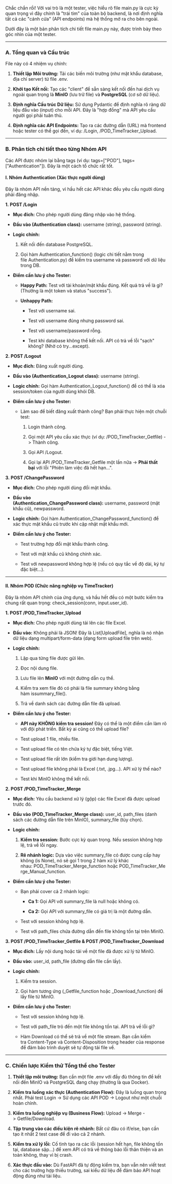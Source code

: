Chắc chắn rồi! Với vai trò là một tester, việc hiểu rõ file main.py là cực kỳ quan trọng vì đây chính là "trái tim" của toàn bộ backend, là nơi định nghĩa tất cả các "cánh cửa" (API endpoints) mà hệ thống mở ra cho bên ngoài.

Dưới đây là một bản phân tích chi tiết file main.py này, được trình bày theo góc nhìn của một tester.

---

### **A. Tổng quan và Cấu trúc**

File này có 4 nhiệm vụ chính:

1. **Thiết lập Môi trường:** Tải các biến môi trường (như mật khẩu database, địa chỉ server) từ file .env.
    
2. **Khởi tạo Kết nối:** Tạo các "client" để sẵn sàng kết nối đến hai dịch vụ ngoài quan trọng là **MinIO** (lưu trữ file) và **PostgreSQL** (cơ sở dữ liệu).
    
3. **Định nghĩa Cấu trúc Dữ liệu:** Sử dụng Pydantic để định nghĩa rõ ràng dữ liệu đầu vào (input) cho mỗi API. Đây là "hợp đồng" mà API yêu cầu người gọi phải tuân thủ.
    
4. **Định nghĩa các API Endpoints:** Tạo ra các đường dẫn (URL) mà frontend hoặc tester có thể gọi đến, ví dụ: /Login, /POD_TimeTracker_Upload.
    

---

### **B. Phân tích chi tiết theo từng Nhóm API**

Các API được nhóm lại bằng tags (ví dụ: tags=["POD"], tags=["Authentication"]). Đây là một cách tổ chức rất tốt.

#### **I. Nhóm Authentication (Xác thực người dùng)**

Đây là nhóm API nền tảng, vì hầu hết các API khác đều yêu cầu người dùng phải đăng nhập.

**1. POST /Login**

- **Mục đích:** Cho phép người dùng đăng nhập vào hệ thống.
    
- **Đầu vào (Authentication class):** username (string), password (string).
    
- **Logic chính:**
    
    1. Kết nối đến database PostgreSQL.
        
    2. Gọi hàm Authentication_function() (logic chi tiết nằm trong file Authentication.py) để kiểm tra username và password với dữ liệu trong DB.
        
- **Điểm cần lưu ý cho Tester:**
    
    - **Happy Path:** Test với tài khoản/mật khẩu đúng. Kết quả trả về là gì? (Thường là một token và status "success").
        
    - **Unhappy Path:**
        
        - Test với username sai.
            
        - Test với username đúng nhưng password sai.
            
        - Test với username/password rỗng.
            
        - Test khi database không thể kết nối. API có trả về lỗi "sạch" không? (Nhờ có try...except).
            

**2. POST /Logout**

- **Mục đích:** Đăng xuất người dùng.
    
- **Đầu vào (Authentication_Logout class):** username (string).
    
- **Logic chính:** Gọi hàm Authentication_Logout_function() để có thể là xóa session/token của người dùng khỏi DB.
    
- **Điểm cần lưu ý cho Tester:**
    
    - Làm sao để biết đăng xuất thành công? Bạn phải thực hiện một chuỗi test:
        
        1. Login thành công.
            
        2. Gọi một API yêu cầu xác thực (ví dụ: /POD_TimeTracker_Getfile) -> Thành công.
            
        3. Gọi API /Logout.
            
        4. Gọi lại API /POD_TimeTracker_Getfile một lần nữa -> **Phải thất bại** với lỗi "Phiên làm việc đã hết hạn...".
            

**3. POST /ChangePassword**

- **Mục đích:** Cho phép người dùng đổi mật khẩu.
    
- **Đầu vào (Authentication_ChangePassword class):** username, password (mật khẩu cũ), newpassword.
    
- **Logic chính:** Gọi hàm Authentication_ChangePassword_function() để xác thực mật khẩu cũ trước khi cập nhật mật khẩu mới.
    
- **Điểm cần lưu ý cho Tester:**
    
    - Test trường hợp đổi mật khẩu thành công.
        
    - Test với mật khẩu cũ không chính xác.
        
    - Test với newpassword không hợp lệ (nếu có quy tắc về độ dài, ký tự đặc biệt...).
        

---

#### **II. Nhóm POD (Chức năng nghiệp vụ TimeTracker)**

Đây là nhóm API chính của ứng dụng, và hầu hết đều có một bước kiểm tra chung rất quan trọng: check_session(conn, input.user_id).

**1. POST /POD_TimeTracker_Upload**

- **Mục đích:** Cho phép người dùng tải lên các file Excel.
    
- **Đầu vào:** Không phải là JSON! Đây là List[UploadFile], nghĩa là nó nhận dữ liệu dạng multipart/form-data (dạng form upload file trên web).
    
- **Logic chính:**
    
    1. Lặp qua từng file được gửi lên.
        
    2. Đọc nội dung file.
        
    3. Lưu file lên **MinIO** với một đường dẫn cụ thể.
        
    4. Kiểm tra xem file đó có phải là file summary không bằng hàm issummary_file().
        
    5. Trả về danh sách các đường dẫn file đã upload.
        
- **Điểm cần lưu ý cho Tester:**
    
    - **API này KHÔNG kiểm tra session!** Đây có thể là một điểm cần làm rõ với đội phát triển. Bất kỳ ai cũng có thể upload file?
        
    - Test upload 1 file, nhiều file.
        
    - Test upload file có tên chứa ký tự đặc biệt, tiếng Việt.
        
    - Test upload file rất lớn (kiểm tra giới hạn dung lượng).
        
    - Test upload file không phải là Excel (.txt, .jpg...). API xử lý thế nào?
        
    - Test khi MinIO không thể kết nối.
        

**2. POST /POD_TimeTracker_Merge**

- **Mục đích:** Yêu cầu backend xử lý (gộp) các file Excel đã được upload trước đó.
    
- **Đầu vào (POD_TimeTracker_Merge class):** user_id, path_files (danh sách các đường dẫn file trên MinIO), summary_file (tùy chọn).
    
- **Logic chính:**
    
    1. **Kiểm tra session:** Bước cực kỳ quan trọng. Nếu session không hợp lệ, trả về lỗi ngay.
        
    2. **Rẽ nhánh logic:** Dựa vào việc summary_file có được cung cấp hay không (is None), nó sẽ gọi 1 trong 2 hàm xử lý khác nhau: POD_TimeTracker_Merge_function hoặc POD_TimeTracker_Merge_Manual_function.
        
- **Điểm cần lưu ý cho Tester:**
    
    - Bạn phải cover cả 2 nhánh logic:
        
        - **Ca 1:** Gọi API với summary_file là null hoặc không có.
            
        - **Ca 2:** Gọi API với summary_file có giá trị là một đường dẫn.
            
    - Test với session không hợp lệ.
        
    - Test với path_files chứa đường dẫn đến file không tồn tại trên MinIO.
        

**3. POST /POD_TimeTracker_Getfile & POST /POD_TimeTracker_Download**

- **Mục đích:** Lấy nội dung hoặc tải về một file đã được xử lý từ MinIO.
    
- **Đầu vào:** user_id, path_file (đường dẫn file cần lấy).
    
- **Logic chính:**
    
    1. Kiểm tra session.
        
    2. Gọi hàm tương ứng (_Getfile_function hoặc _Download_function) để lấy file từ MinIO.
        
- **Điểm cần lưu ý cho Tester:**
    
    - Test với session không hợp lệ.
        
    - Test với path_file trỏ đến một file không tồn tại. API trả về lỗi gì?
        
    - Hàm Download có thể sẽ trả về một file stream. Bạn cần kiểm tra Content-Type và Content-Disposition trong header của response để đảm bảo trình duyệt sẽ tự động tải file về.
        

---

### **C. Chiến lược Kiểm thử Tổng thể cho Tester**

1. **Thiết lập môi trường:** Bạn cần một file .env với đầy đủ thông tin để kết nối đến MinIO và PostgreSQL đang chạy (thường là qua Docker).
    
2. **Kiểm tra luồng xác thực (Authentication Flow):** Đây là luồng quan trọng nhất. Phải test Login -> Sử dụng các API POD -> Logout như một chuỗi hoàn chỉnh.
    
3. **Kiểm tra luồng nghiệp vụ (Business Flow):** Upload -> Merge -> Getfile/Download.
    
4. **Tập trung vào các điều kiện rẽ nhánh:** Bất cứ đâu có if/else, bạn cần tạo ít nhất 2 test case để đi vào cả 2 nhánh.
    
5. **Kiểm tra xử lý lỗi:** Cố tình tạo ra các lỗi (session hết hạn, file không tồn tại, database sập...) để xem API có trả về thông báo lỗi thân thiện và an toàn không, thay vì bị crash.
    
6. **Xác thực đầu vào:** Dù FastAPI đã tự động kiểm tra, bạn vẫn nên viết test cho các trường hợp thiếu trường, sai kiểu dữ liệu để đảm bảo API hoạt động đúng như tài liệu.